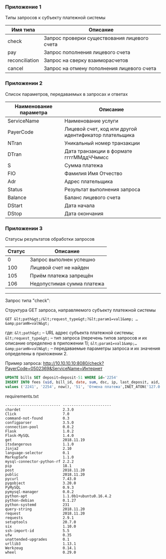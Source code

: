 ### Приложение 1
Типы запросов к субъекту платежной системы

|   Имя типа    |Описание                                     |
|---------------|---------------------------------------------|
|check          |Запрос проверки существования лицевого счета |
|pay            |Запрос пополнения лицевого счета             |
|reconciliation |Запрос на сверку взаиморасчетов              |
|cancel         |Запрос на отмену пополнения лицевого счета   |

### Приложении 2
Список параметров, передаваемых в запросах и ответах

|Наименование параметра|Описание                                              |
|----------------------|------------------------------------------------------|
|ServiceName           |Наименование услуги                                   |
|PayerCode             |Лицевой счет, код или другой идентификатор плательщика|
|NTran                 |Уникальный номер транзакции                           |
|DTran                 |Дата транзакции в формате ггггММддЧЧммсс              |
|S                     |Сумма платежа                                         |
|FIO                   |Фамилия Имя Отчество                                  |
|Adr                   |Адрес плательщика                                     |
|Status                |Результат выполнения запроса                          |
|Balance               |Баланс лицевого счета                                 |
|DStart                |Дата начала                                           |
|DStop                 |Дата окончания                                        |

### Приложении 3
Статусы результатов обработки запросов

|Статус|        Описание           |
|------|---------------------------|
|  0   | Запрос выполнен успешно   |
| 100  | Лицевой счет не найден    |
| 105  | Приём платежа запрещён    |
| 106  | Недопустимая сумма платежа|

------------------------------------------------------------------------------------------------------------------------
Запрос типа "check":

Структура GET запроса, направляемого субъекту платежной системы
```
GET &lt;path&gt;/&lt;request_type&gt;?&lt;param1=val1&amp; …&amp;paramN=valN&gt;
```
где:
`&lt;path&gt;` – URL адрес субъекта платежной системы;
`&lt;request_type&gt;` – тип запроса (перечень типов запросов и их описание определено в
приложении 1);
`&lt;param1=val1&amp;…&amp;paramN=valN&gt;` – передаваемые параметры запроса и их значения
определены в приложении 2.

Пример запроса:
http://10.10.10.10:8080/check?PayerCode=0502369&ServiceName=Интернет

```SQL
UPDATE bills SET deposit=deposit-51 WHERE id='2254'
INSERT INTO fees (uid, bill_id, date, sum, dsc, ip, last_deposit, aid, vat, inner_describe, method) 
values ('2241', '2254', now(), '51', 'Отмена платежа',INET_ATON('127.0.0.1'), '69.160000', '16','0.00', 'Integra_cancel', '6')
```
requirements.txt 
```Package                   Version               
------------------------- ----------------------
chardet                   2.3.0                 
Click                     7.0                   
command-not-found         0.3                   
configparser              3.5.0                 
connection-pool           0.0.2                 
Flask                     1.0.2                 
Flask-MySQL               1.4.0                 
get                       2018.11.19            
itsdangerous              1.1.0                 
Jinja2                    2.10                  
language-selector         0.1                   
MarkupSafe                1.1.0                 
mysql-connector-python-rf 2.2.2                 
pip                       18.1                  
post                      2018.11.20            
public                    2018.11.20            
pycurl                    7.43.0                
pygobject                 3.20.0                
PyMySQL                   0.9.3                 
pymysql-manager           0.0.2                 
python-apt                1.1.0b1+ubuntu0.16.4.2
python-debian             0.1.27                
python-systemd            231                   
query-string              2018.11.20            
request                   2018.11.20            
requests                  2.9.1                 
setuptools                20.7.0                
six                       1.10.0                
ssh-import-id             5.5                   
ufw                       0.35                  
unattended-upgrades       0.1                   
urllib3                   1.13.1                
Werkzeug                  0.14.1                
wheel                     0.29.0               
```

